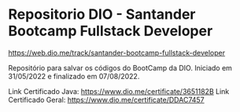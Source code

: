 # Repositorio DIO - Santander Bootcamp Fullstack Developer
https://web.dio.me/track/santander-bootcamp-fullstack-developer


Repositório para salvar os códigos do BootCamp da DIO.
Iniciado em 31/05/2022 e finalizado em 07/08/2022.


Link Certificado Java: https://www.dio.me/certificate/3651182B
Link Certificado Geral: https://www.dio.me/certificate/DDAC7457
